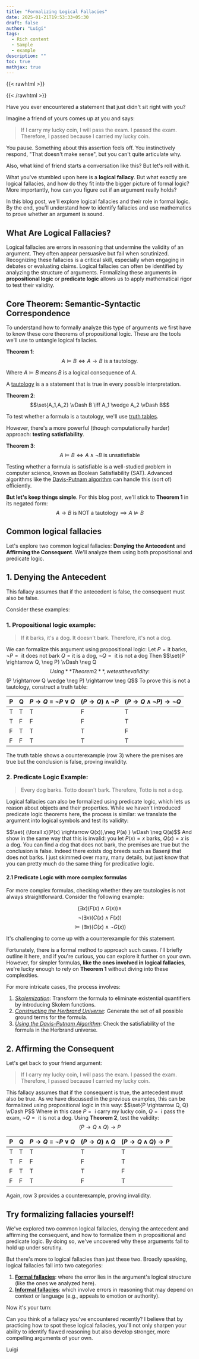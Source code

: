 ```yaml
---
title: "Formalizing Logical Fallacies"
date: 2025-01-21T19:53:33+05:30
draft: false
author: "Luigi"
tags:
  - Rich content
  - Sample
  - example
description: ""
toc: true
mathjax: true
---
```


{{< rawhtml >}} 
<script>
MathJax = {
	tex: {
		inlineMath: [["$", "$"]]
	}
};
</script>
    
{{< /rawhtml >}}


Have you ever encountered a statement that just didn't sit right with you? 

Imagine a friend of yours comes up at you and says:

> If I carry my lucky coin, I will pass the exam. I passed the exam. Therefore, I passed because I carried my lucky coin.

You pause. Something about this assertion feels off. You instinctively respond, "That doesn't make sense", but you can't quite articulate why.

Also, what kind of friend starts a conversation like this? But let's roll with it.


What you've stumbled upon here is a **logical fallacy**.
But what exactly are logical fallacies, and how do they fit into the bigger picture of formal logic? More importantly, how can you figure out if an argument really holds?

In this blog post, we'll explore logical fallacies and their role in formal logic. By the end, you'll understand how to identify fallacies and use mathematics to prove whether an argument is sound.

## What Are Logical Fallacies?
Logical fallacies are errors in reasoning that undermine the validity of an argument. They often appear persuasive but fail when scrutinized. Recognizing these fallacies is a critical skill, especially when engaging in debates or evaluating claims.
Logical fallacies can often be identified by analyzing the structure of arguments. Formalizing these arguments in **propositional logic** or **predicate logic** allows us to apply mathematical rigor to test their validity.

## Core Theorem: Semantic-Syntactic Correspondence

To understand how to formally analyze this type of arguments we first have to know these core theorems of propositional logic.
These are the tools we'll use to untangle logical fallacies.

**Theorem 1**: $$A \vDash B \iff A \rightarrow B \text{ is a tautology.}$$

Where $A \vDash B$ means $B$ is a logical consequence of $A$.

A [tautology](https://en.wikipedia.org/wiki/Tautology_(logic)) is a a statement that is true in every possible interpretation.

**Theorem 2**: $$\set{A_1,A_2} \vDash B \iff A_1 \wedge A_2 \vDash B$$


To test whether a formula is a tautology, we'll use [truth tables](https://en.wikipedia.org/wiki/Truth_table). 

However, there's a more powerful (though computationally harder) approach: **testing satisfiability**.

**Theorem 3**: $$A \vDash B \iff A \wedge \neg B \text{ is unsatisfiable}$$

Testing whether a formula is satisfiable is a well-studied problem in computer science, known as Boolean Satisfiability (SAT). 
Advanced algorithms like the [Davis-Putnam algorithm](https://en.wikipedia.org/wiki/Davis%E2%80%93Putnam_algorithm) can handle this (sort of) efficiently.

**But let's keep things simple**. For this blog post, we'll stick to **Theorem 1** in its negated form:
$$A \rightarrow B \text{ is NOT a tautology} \implies A \nvDash B$$





## Common logical fallacies
Let's explore two common logical fallacies: **Denying the Antecedent** and **Affirming the Consequent**. We'll analyze them using both propositional and predicate logic.


## 1. Denying the Antecedent

This fallacy assumes that if the antecedent is false, the consequent must also be false. 

Consider these examples:
### 1. Propositional logic example:
>If it barks, it's a dog. It doesn't bark. Therefore, it's not a dog.

We can formalize this argument using propositional logic:
Let $P = \text{it barks}$, $\neg P = \text{ it does not bark}$ $Q = \text{it is a dog}$, $\neg Q = \text{ it is not a dog}$
Then
$$\set{P \rightarrow Q, \neg P\} \vDash \neg Q$$
Using **Theorem 2**, we test the validity:
$$(P \rightarrow Q \wedge \neg P) \rightarrow \neg Q$$
To prove this is not a tautology, construct a truth table:

| P   | Q   | $P \rightarrow Q \equiv \neg P \vee Q$ | $(P \rightarrow Q) \wedge \neg P$ | $(P \rightarrow Q \wedge \neg P) \rightarrow \neg Q$ |
| --- | --- | -------------------------------------- | --------------------------------- | ------------------------------------------------------------------------------------------------------------ |
| T   | T   | T                                      | F                                 | T                                                                                                            |
| T   | F   | F                                      | F                                 | T                                                                                                            |
| F   | T   | T                                      | T                                 | F                                                                                                            |
| F   | F   | T                                      | T                                 | T                                                                                                            |

The truth table shows a counterexample (row 3) where the premises are true but the conclusion is false, proving invalidity.


### 2. Predicate Logic Example:
>Every dog barks. Totto doesn't bark. Therefore, Totto is not a dog.

Logical fallacies can also be formalized using predicate logic, which lets us reason about objects and their properties. While we haven't introduced predicate logic theorems here, the process is similar: we translate the argument into logical symbols and test its validity:

$$\set{ (\forall x)(P(x) \rightarrow Q(x)),\neg P(a) \} \vDash \neg Q(a)$$
And show in the same way that this is invalid: you let $P(x) = x \text{ barks}$, $Q(x) = x \text{ is a dog}$. You can find a dog that does not bark, the premises are true but the conclusion is false. Indeed there exists dog breeds such as Basenji that does not barks.
I just skimmed over many, many details, but just know that you can pretty much do the same thing for predicative logic.


#### 2.1 Predicate Logic with more complex formulas
For more complex formulas, checking whether they are tautologies is not always straightforward. 
Consider the following example:

$$(\exists x)(F(x)\wedge G(x))\wedge $$
$$\neg (\exists x)(C(x) \wedge F(x))$$
$$\vDash (\exists x)(C(x) \wedge \neg G(x))$$

It's challenging to come up with a counterexample for this statement.

Fortunately, there is a formal method to approach such cases. 
I'll briefly outline it here, and if you're curious, you can explore it further on your own. 
However, for simpler formulas, **like the ones involved in logical fallacies**, we're lucky enough to rely on **Theorem 1** without diving into these complexities.

For more intricate cases, the process involves:

1. [*Skolemization*](https://en.wikipedia.org/wiki/Skolem_normal_form): Transform the formula to eliminate existential quantifiers by introducing Skolem functions.
2. [*Constructing the Herbrand Universe*](https://en.wikipedia.org/wiki/Herbrand%27s_theorem): Generate the set of all possible ground terms for the formula.
3. [*Using the Davis-Putnam Algorithm*](https://en.wikipedia.org/wiki/Davis%E2%80%93Putnam_algorithm): Check the satisfiability of the formula in the Herbrand universe.


## 2. Affirming the Consequent

Let's get back to your friend argument:

> If I carry my lucky coin, I will pass the exam. I passed the exam. Therefore, I passed because I carried my lucky coin.

This fallacy assumes that if the consequent is true, the antecedent must also be true.
As we have discussed in the previous examples, this can be formalized using propositional logic in this way:
$$\set{P \rightarrow Q, Q\} \vDash P$$
Where in this case $P = \text{ i carry my lucky coin}$, $Q = \text{ i pass the exam}$, $\neg Q = \text{ it is not a dog}$.
Using **Theorem 2**, test the validity:
 $$(P \rightarrow Q \wedge Q) \rightarrow P$$

| P   | Q   | $P \rightarrow Q \equiv \neg P \vee Q$ | $(P \rightarrow Q) \wedge Q$ | $(P \rightarrow Q \wedge Q) \rightarrow P$ |
| --- | --- | -------------------------------------- | ---------------------------- | ------------------------------------------ |
| T   | T   | T                                      | T                            | T                                          |
| T   | F   | F                                      | F                            | T                                          |
| F   | T   | T                                      | T                            | F                                          |
| F   | F   | T                                      | F                            | T                                          |

Again, row 3 provides a counterexample, proving invalidity.



## Try formalizing fallacies yourself!
We've explored two common logical fallacies, denying the antecedent and affirming the consequent, and how to formalize them in propositional and predicate logic. 
By doing so, we've uncovered why these arguments fail to hold up under scrutiny.

But there's more to logical fallacies than just these two. 
Broadly speaking, logical fallacies fall into two categories:

1. [**Formal fallacies**](https://en.wikipedia.org/wiki/Formal_fallacy): where the error lies in the argument's logical structure (like the ones we analyzed here).
2. [**Informal fallacies**](https://en.wikipedia.org/wiki/Informal_fallacy): which involve errors in reasoning that may depend on context or language (e.g., appeals to emotion or authority).

Now it's your turn:

Can you think of a fallacy you've encountered recently?
I believe that by practicing how to spot these logical fallacies, you'll not only sharpen your ability to identify flawed reasoning but also develop stronger, more compelling arguments of your own.



Luigi